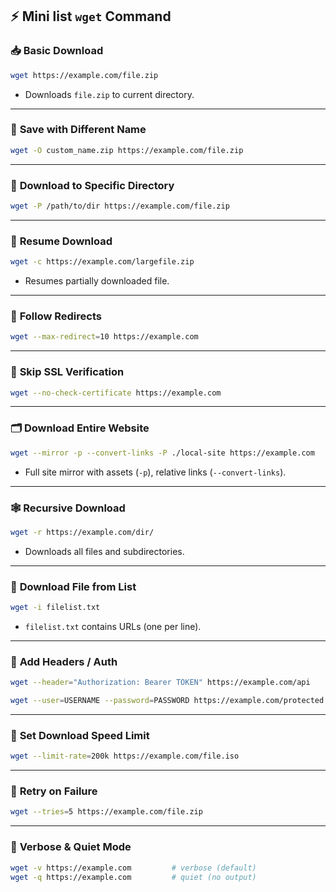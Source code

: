 ## ⚡️ **Mini list `wget` Command**

### 📥 **Basic Download**

```bash
wget https://example.com/file.zip
```

* Downloads `file.zip` to current directory.

---

### 💾 **Save with Different Name**

```bash
wget -O custom_name.zip https://example.com/file.zip
```

---

### 📂 **Download to Specific Directory**

```bash
wget -P /path/to/dir https://example.com/file.zip
```

---

### 🔁 **Resume Download**

```bash
wget -c https://example.com/largefile.zip
```

* Resumes partially downloaded file.

---

### 🚦 **Follow Redirects**

```bash
wget --max-redirect=10 https://example.com
```

---

### 🔐 **Skip SSL Verification**

```bash
wget --no-check-certificate https://example.com
```

---

### 🗂 **Download Entire Website**

```bash
wget --mirror -p --convert-links -P ./local-site https://example.com
```

* Full site mirror with assets (`-p`), relative links (`--convert-links`).

---

### 🕸 **Recursive Download**

```bash
wget -r https://example.com/dir/
```

* Downloads all files and subdirectories.

---

### 🧾 **Download File from List**

```bash
wget -i filelist.txt
```

* `filelist.txt` contains URLs (one per line).

---

### 🔐 **Add Headers / Auth**

```bash
wget --header="Authorization: Bearer TOKEN" https://example.com/api
```

```bash
wget --user=USERNAME --password=PASSWORD https://example.com/protected.zip
```

---

### 🧰 **Set Download Speed Limit**

```bash
wget --limit-rate=200k https://example.com/file.iso
```

---

### 🔄 **Retry on Failure**

```bash
wget --tries=5 https://example.com/file.zip
```

---

### 🐾 **Verbose & Quiet Mode**

```bash
wget -v https://example.com         # verbose (default)
wget -q https://example.com         # quiet (no output)
```
